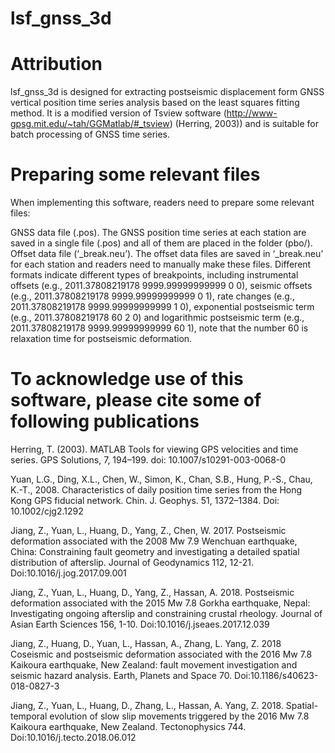 # lsf_gnss_3d

# Attribution
lsf_gnss_3d is designed for extracting postseismic displacement form GNSS vertical position time series analysis based on the least squares fitting method. It is a modified version of Tsview software (http://www-gpsg.mit.edu/~tah/GGMatlab/#_tsview) (Herring, 2003)) and is suitable for batch processing of GNSS time series.

# Preparing some relevant files
When implementing this software, readers need to prepare some relevant files:

GNSS data file (.pos). The GNSS position time series at each station are saved in a single file (.pos) and all of them are placed in the folder (pbo/).
Offset data file (‘_break.neu’). The offset data files are saved in ‘_break.neu’ for each station and readers need to manually make these files. Different formats indicate different types of breakpoints, including instrumental offsets (e.g., 2011.37808219178 9999.99999999999 0 0), seismic offsets (e.g., 2011.37808219178 9999.99999999999 0 1), rate changes (e.g., 2011.37808219178 9999.99999999999 1 0), exponential postseismic term (e.g., 2011.37808219178 60 2 0) and logarithmic postseismic term (e.g., 2011.37808219178 9999.99999999999 60 1), note that the number 60 is relaxation time for postseismic deformation.

# To acknowledge use of this software, please cite some of following publications
Herring, T. (2003). MATLAB Tools for viewing GPS velocities and time series. GPS Solutions, 7, 194–199. doi: 10.1007/s10291-003-0068-0

Yuan, L.G., Ding, X.L., Chen, W., Simon, K., Chan, S.B., Hung, P.-S., Chau, K.-T., 2008. Characteristics of daily position time series from the Hong Kong GPS fiducial network. Chin. J. Geophys. 51, 1372–1384. Doi: 10.1002/cjg2.1292

Jiang, Z., Yuan, L., Huang, D., Yang, Z., Chen, W. 2017. Postseismic deformation associated with the 2008 Mw 7.9 Wenchuan earthquake, China: Constraining fault geometry and investigating a detailed spatial distribution of afterslip. Journal of Geodynamics 112, 12-21. Doi:10.1016/j.jog.2017.09.001

Jiang, Z., Yuan, L., Huang, D., Yang, Z., Hassan, A. 2018. Postseismic deformation associated with the 2015 Mw 7.8 Gorkha earthquake, Nepal: Investigating ongoing afterslip and constraining crustal rheology. Journal of Asian Earth Sciences 156, 1-10. Doi:10.1016/j.jseaes.2017.12.039

Jiang, Z., Huang, D., Yuan, L., Hassan, A., Zhang, L. Yang, Z. 2018 Coseismic and postseismic deformation associated with the 2016 Mw 7.8 Kaikoura earthquake, New Zealand: fault movement investigation and seismic hazard analysis. Earth, Planets and Space 70. Doi:10.1186/s40623-018-0827-3

Jiang, Z., Yuan, L., Huang, D., Zhang, L., Hassan, A. Yang, Z. 2018. Spatial-temporal evolution of slow slip movements triggered by the 2016 Mw 7.8 Kaikoura earthquake, New Zealand. Tectonophysics 744. Doi:10.1016/j.tecto.2018.06.012
